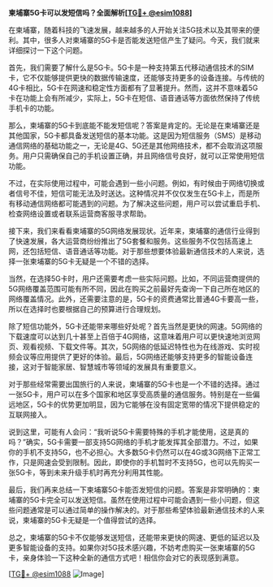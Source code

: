 **柬埔寨5G卡可以发短信吗？全面解析[[TG💪+ @esim1088](https://t.me/s/esim1088)]**

在柬埔寨，随着科技的飞速发展，越来越多的人开始关注5G技术以及其带来的便利。其中，很多人对柬埔寨的5G卡是否能发送短信产生了疑问。今天，我们就来详细探讨一下这个问题。

首先，我们需要了解什么是5G卡。5G卡是一种支持第五代移动通信技术的SIM卡，它不仅能够提供更快的数据传输速度，还能够支持更多的设备连接。与传统的4G卡相比，5G卡在网速和稳定性方面都有了显著提升。然而，这并不意味着5G卡在功能上会有所减少，实际上，5G卡在短信、语音通话等方面依然保持了传统手机卡的功能。

那么，柬埔寨的5G卡到底能不能发短信呢？答案是肯定的。无论是在柬埔寨还是其他国家，5G卡都具备发送短信的基本功能。这是因为短信服务（SMS）是移动通信网络的基础功能之一，无论是4G、5G还是其他网络技术，都不会取消这项服务。用户只需确保自己的手机设置正确，并且网络信号良好，就可以正常使用短信功能。

不过，在实际使用过程中，可能会遇到一些小问题。例如，有时候由于网络切换或者信号不佳，短信可能无法及时送达。这种情况并不仅仅发生在5G卡上，而是所有移动通信网络都可能遇到的问题。为了解决这些问题，用户可以尝试重启手机、检查网络设置或者联系运营商客服寻求帮助。

接下来，我们来看看柬埔寨的5G网络发展现状。近年来，柬埔寨的通信行业得到了快速发展，各大运营商纷纷推出了5G套餐和服务。这些服务不仅包括高速上网，还包括短信、语音通话等功能。对于那些想要体验最新通信技术的人来说，选择一张柬埔寨的5G卡无疑是一个不错的选择。

当然，在选择5G卡时，用户还需要考虑一些实际问题。比如，不同运营商提供的5G网络覆盖范围可能有所不同，因此在购买之前最好先查询一下自己所在地区的网络覆盖情况。此外，还需要注意的是，5G卡的资费通常比普通4G卡要高一些，所以在选择时也要根据自己的预算进行合理规划。

除了短信功能外，5G卡还能带来哪些好处呢？首先当然是更快的网速。5G网络的下载速度可以达到几十甚至上百倍于4G网络，这意味着用户可以更快速地浏览网页、观看视频、下载文件等。其次，5G网络的低延迟特性也为在线游戏、实时视频会议等应用提供了更好的体验。最后，5G网络还能够支持更多的智能设备连接，这对于智能家居、智慧城市等领域的发展具有重要意义。

对于那些经常需要出国旅行的人来说，柬埔寨的5G卡也是一个不错的选择。通过一张5G卡，用户可以在多个国家和地区享受高质量的通信服务。特别是在一些偏远地区，5G卡的优势更加明显，因为它能够在没有固定宽带的情况下提供稳定的互联网接入。

说到这里，可能有人会问：“我听说5G卡需要特殊的手机才能使用，这是真的吗？”确实，5G卡需要一部支持5G网络的手机才能发挥其全部潜力。不过，如果你的手机不支持5G，也不必担心。大多数5G卡仍然可以在4G或3G网络下正常工作，只是网速会受到限制。因此，即使你的手机暂时不支持5G，也可以先购买一张5G卡，等到未来升级手机时再充分利用其性能。

最后，我们再来总结一下柬埔寨5G卡能否发短信的问题。答案是非常明确的：柬埔寨的5G卡完全可以发送短信。虽然在使用过程中可能会遇到一些小问题，但这些问题通常是可以通过简单的操作解决的。对于那些希望体验最新通信技术的人来说，柬埔寨的5G卡无疑是一个值得尝试的选择。

总之，柬埔寨的5G卡不仅能够发送短信，还能带来更快的网速、更低的延迟以及更多智能设备的支持。如果你对5G技术感兴趣，不妨考虑购买一张柬埔寨的5G卡，亲身体验一下这种全新的通信方式吧！相信你会对它的表现感到满意。

[[TG💪+ @esim1088](https://t.me/s/esim1088) ![Image](https://i.postimg.cc/4NQfJmqS/Snipaste-2025-05-13-00-14-12.png)]